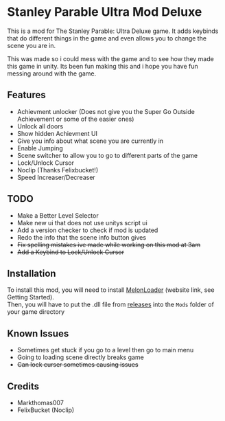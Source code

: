 # Stanley Parable Ultra Mod Deluxe

This is a mod for The Stanley Parable: Ultra Deluxe game.
It adds keybinds that do different things in the game and even allows you to change the scene you are in.

This was made so i could mess with the game and to see how they made this game in unity. 
Its been fun making this and i hope you have fun messing around with the game.

## Features
- Achievment unlocker (Does not give you the Super Go Outside Achievement or some of the easier ones)
- Unlock all doors
- Show hidden Achievment UI
- Give you info about what scene you are currently in
- Enable Jumping
- Scene switcher to allow you to go to different parts of the game
- Lock/Unlock Cursor
- Noclip (Thanks Felixbucket!)
- Speed Increaser/Decreaser

## TODO
- Make a Better Level Selector
- Make new ui that does not use unitys script ui
- Add a version checker to check if mod is updated
- Redo the info that the scene info button gives
- ~~Fix spelling mistakes ive made while working on this mod at 3am~~
- ~~Add a Keybind to Lock/Unlock Cursor~~

## Installation
To install this mod, you will need to install [MelonLoader](https://melonwiki.xyz/) (website link, see Getting Started).  
Then, you will have to put the .dll file from [releases](https://github.com/markthomas007/Stanley-Parable-Ultra-Mod-Delux/releases/) into the `Mods` folder of your game directory

## Known Issues
- Sometimes get stuck if you go to a level then go to main menu
- Going to loading scene directly breaks game
- ~~Can lock curser sometimes causing issues~~

## Credits
- Markthomas007
- FelixBucket (Noclip)
